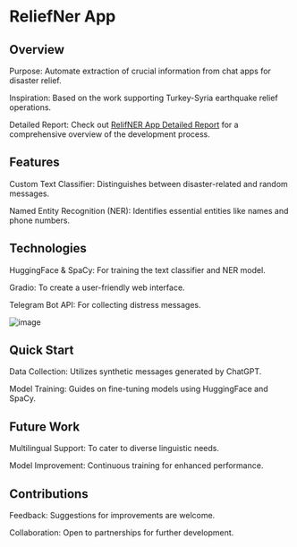  # ReliefNer App
 ## Overview
Purpose: Automate extraction of crucial information from chat apps for disaster relief.

Inspiration: Based on the work supporting Turkey-Syria earthquake relief operations.

Detailed Report: Check out [RelifNER App Detailed Report](https://wandb.ai/madhana/Named_Entity_Recognition/reports/Train-a-Custom-Text-Classifier-and-NER-Model-using-HuggingFace-and-SpaCy--Vmlldzo0MjU5MDQ0) for a comprehensive overview of the development process.
 ## Features
Custom Text Classifier: Distinguishes between disaster-related and random messages.

Named Entity Recognition (NER): Identifies essential entities like names and phone numbers.
 ## Technologies
HuggingFace & SpaCy: For training the text classifier and NER model.

Gradio: To create a user-friendly web interface.

Telegram Bot API: For collecting distress messages.

![image](https://github.com/maddy011/Disaster_NER/assets/77790575/b2d2a26c-856d-40b6-a510-570553c6d25f)

## Quick Start
Data Collection: Utilizes synthetic messages generated by ChatGPT.

Model Training: Guides on fine-tuning models using HuggingFace and SpaCy.

 ## Future Work
Multilingual Support: To cater to diverse linguistic needs.

Model Improvement: Continuous training for enhanced performance.

## Contributions
Feedback: Suggestions for improvements are welcome.

Collaboration: Open to partnerships for further development.
